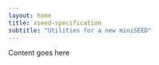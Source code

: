 ```yaml
---
layout: home
title: xseed-specification
subtitle: "Utilities for a new miniSEED"
---
```

Content goes here
